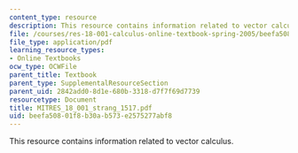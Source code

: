 ```yaml
---
content_type: resource
description: This resource contains information related to vector calculus.
file: /courses/res-18-001-calculus-online-textbook-spring-2005/beefa50801f8b30ab573e2575277abf8_MITRES_18_001_strang_1517.pdf
file_type: application/pdf
learning_resource_types:
- Online Textbooks
ocw_type: OCWFile
parent_title: Textbook
parent_type: SupplementalResourceSection
parent_uid: 2842add0-8d1e-680b-3318-d7f7f69d7739
resourcetype: Document
title: MITRES_18_001_strang_1517.pdf
uid: beefa508-01f8-b30a-b573-e2575277abf8
---
```

This resource contains information related to vector calculus.

